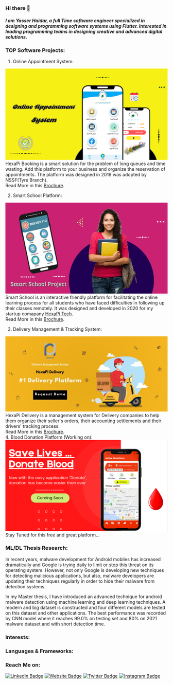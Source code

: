 ### Hi there 👋

<!--
**YasserHaidar/YasserHaidar** is a ✨ _special_ ✨ repository because its `README.md` (this file) appears on your GitHub profile.

Here are some ideas to get you started:

- 🔭 I’m currently working on ...
- 🌱 I’m currently learning ...
- 👯 I’m looking to collaborate on ...
- 🤔 I’m looking for help with ...
- 💬 Ask me about ...
- 📫 How to reach me: ...
- 😄 Pronouns: ...
- ⚡ Fun fact: ...
-->
##### I am Yasser Haidar, a full Time software engineer specialized in designing and programming software systems using Flutter. Interested in leading programming teams in designing creative and advanced digital solutions.

###  TOP Software Projects:

1. Online Appointment System:
 <img src="nssf.jpg">
HexaPi Booking is a smart solution for the problem of long queues and time wasting. Add this platform to your business and organize the reservation of
appointments. The platform was designed in 2019 was adopted by NSSF(Tyre Branch).
<br>
Read More in this <a href="https://hexapi.tech/booking.html" target="_blank">Brochure</a>.
<br>

2. Smart School Platform:
 <img src="school.jpg" >
Smart School is an interactive friendly platform for facilitating the online learning process for all students who have faced difficulties in following up
their classes remotely. It was designed and developed in 2020 for my startup comapany <a href="https://hexapi.tech" target="_blank" >HexaPi Tech</a>.
<br>
Read More in this <a href="https://hexapi.tech/school.html" target="_blank">Brochure</a>.
<br>

3. Delivery Management & Tracking System:
 <img src="delivery.jpg" >
HexaPi Delivery is a management system for Delivery companies to help them organize their seller's orders, their accounting settlements and their drivers' tracking process. 
<br>
Read More in this <a href="https://hexapi.tech/HexaPi%20Delivery%20Brochure.pdf" target="_blank">Brochure</a>.
<br>
4. Blood Donation Platform (Working on):
 <img src="blood.png" >
 Stay Tuned for this free and great platform...
 
### ML/DL Thesis Research:

In recent years, malware development for Android mobiles has increased dramatically and Google is trying daily to limit or stop this threat on its operating system. However, not only Google is developing new techniques for detecting malicious applications, but also, malware developers are updating their techniques regularly in order to hide their malware from detection systems.

In my Master thesis, I have introduced an advanced technique for android malware detection using machine learning and deep learning techniques. A modern and big dataset is constructed and four different models are tested on this dataset and other applications. The best performance was recorded by CNN model where it reaches 99.0% on testing set and 80% on 2021 malware dataset and with short detection time.

### Interests:

### Languages & Frameworks:

### Reach Me on:
[![Linkedin Badge](https://img.shields.io/badge/-LinkedIn-0e76a8?style=flat-square&logo=Linkedin&logoColor=white)](https://linkedin.com/in/yasser-haidar)
[![Website Badge](https://img.shields.io/badge/Website-3b5998?style=flat-square&logo=google-chrome&logoColor=white)](https://hexapi.tech/)
[![Twitter Badge](https://img.shields.io/badge/-Twitter-00acee?style=flat-square&logo=Twitter&logoColor=white)](https://twitter.com/HexaPiTech)
[![Instagram Badge](https://img.shields.io/badge/-Instagram-e4405f?style=flat-square&logo=Instagram&logoColor=white)](https://instagram.com/hexa.pi/)
